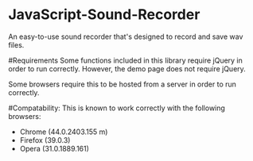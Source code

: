 # JavaScript-Sound-Recorder
An easy-to-use sound recorder that's designed to record and save wav files.

#Requirements
Some functions included in this library require jQuery in order to run correctly.  However, the demo page does not require jQuery.

Some browsers require this to be hosted from a server in order to run correctly.

#Compatability:
This is known to work correctly with the following browsers:
- Chrome  (44.0.2403.155 m)
- Firefox (39.0.3)
- Opera   (31.0.1889.161)
